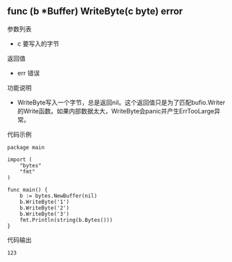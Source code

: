 ## func (b *Buffer) WriteByte(c byte) error

参数列表

- c 要写入的字节

返回值

- err 错误

功能说明

- WriteByte写入一个字节，总是返回nil。这个返回值只是为了匹配bufio.Writer的Write函数。如果内部数据太大，WriteByte会panic并产生ErrTooLarge异常。

代码示例

	package main
	
	import (
		"bytes"
		"fmt"
	)
	
	func main() {
		b := bytes.NewBuffer(nil)
		b.WriteByte('1')
		b.WriteByte('2')
		b.WriteByte('3')
		fmt.Println(string(b.Bytes()))
	}
	
代码输出

	123
